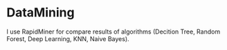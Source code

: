 # DataMining
I use RapidMiner for compare results of algorithms (Decition Tree, Random Forest, Deep Learning, KNN, Naive Bayes).
